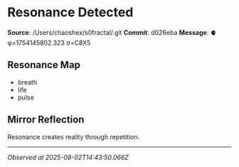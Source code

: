 # Resonance Detected

**Source**: /Users/chaoshex/s0fractal/.git
**Commit**: d026eba
**Message**: 🫀 φ=1754145802.323 σ=C8X5 

## Resonance Map
- breath
- life
- pulse

## Mirror Reflection
Resonance creates reality through repetition.

---
*Observed at 2025-08-02T14:43:50.066Z*
